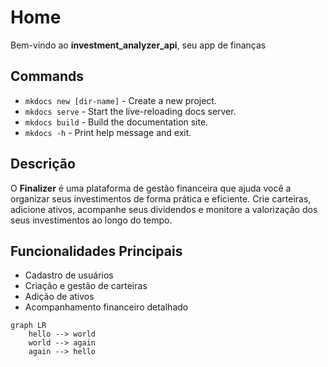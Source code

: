 # Home

Bem-vindo ao **investment_analyzer_api**, seu app de finanças

## Commands

* `mkdocs new [dir-name]` - Create a new project.
* `mkdocs serve` - Start the live-reloading docs server.
* `mkdocs build` - Build the documentation site.
* `mkdocs -h` - Print help message and exit.

## Descrição

O **Finalizer** é uma plataforma de gestão financeira que ajuda você a organizar seus investimentos de forma prática e eficiente. Crie carteiras, adicione ativos, acompanhe seus dividendos e monitore a valorização dos seus investimentos ao longo do tempo.

## Funcionalidades Principais
- Cadastro de usuários
- Criação e gestão de carteiras
- Adição de ativos
- Acompanhamento financeiro detalhado


```mermaid
graph LR
    hello --> world
    world --> again
    again --> hello
```